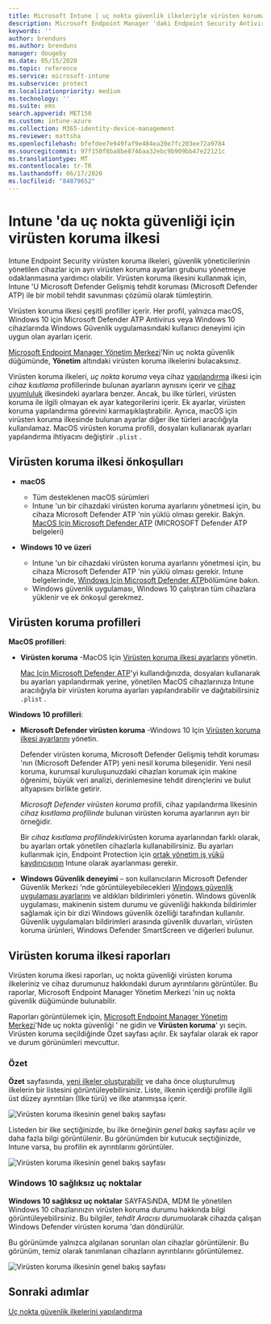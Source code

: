 ```yaml
---
title: Microsoft Intune | uç nokta güvenlik ilkeleriyle virüsten koruma ayarlarını yönetme | Microsoft Docs
description: Microsoft Endpoint Manager 'daki Endpoint Security Antivirus ilkesiyle yönettiğiniz cihazlar için ilkeleri yapılandırma ve dağıtma ve raporları kullanma.
keywords: ''
author: brenduns
ms.author: brenduns
manager: dougeby
ms.date: 05/15/2020
ms.topic: reference
ms.service: microsoft-intune
ms.subservice: protect
ms.localizationpriority: medium
ms.technology: ''
ms.suite: ems
search.appverid: MET150
ms.custom: intune-azure
ms.collection: M365-identity-device-management
ms.reviewer: mattsha
ms.openlocfilehash: bfefdee7e949faf9e484ea20e7fc203ee72a9784
ms.sourcegitcommit: 97f150f8ba8be8746aa32ebc9b909bb47e22121c
ms.translationtype: MT
ms.contentlocale: tr-TR
ms.lasthandoff: 06/17/2020
ms.locfileid: "84879652"
---
```

# <a name="antivirus-policy-for-endpoint-security-in-intune"></a>Intune 'da uç nokta güvenliği için virüsten koruma ilkesi

Intune Endpoint Security virüsten koruma ilkeleri, güvenlik yöneticilerinin yönetilen cihazlar için ayrı virüsten koruma ayarları grubunu yönetmeye odaklanmasına yardımcı olabilir. Virüsten koruma ilkesini kullanmak için, Intune 'U Microsoft Defender Gelişmiş tehdit koruması (Microsoft Defender ATP) ile bir mobil tehdit savunması çözümü olarak tümleştirin.

Virüsten koruma ilkesi çeşitli profiller içerir. Her profil, yalnızca macOS, Windows 10 için Microsoft Defender ATP Antivirus veya Windows 10 cihazlarında Windows Güvenlik uygulamasındaki kullanıcı deneyimi için uygun olan ayarları içerir.

[Microsoft Endpoint Manager Yönetim Merkezi](https://go.microsoft.com/fwlink/?linkid=2109431)'Nin uç nokta güvenlik düğümünde, **Yönetim** altındaki virüsten koruma ilkelerini bulacaksınız.

Virüsten koruma ilkeleri, *uç nokta koruma* veya cihaz [yapılandırma](../configuration/device-profile-create.md) ilkesi için *cihaz kısıtlama* profillerinde bulunan ayarların aynısını içerir ve [cihaz uyumluluk](../protect/device-compliance-get-started.md) ilkesindeki ayarlara benzer. Ancak, bu ilke türleri, virüsten koruma ile ilgili olmayan ek ayar kategorilerini içerir. Ek ayarlar, virüsten koruma yapılandırma görevini karmaşıklaştırabilir. Ayrıca, macOS için virüsten koruma ilkesinde bulunan ayarlar diğer ilke türleri aracılığıyla kullanılamaz. MacOS virüsten koruma profili, dosyaları kullanarak ayarları yapılandırma ihtiyacını değiştirir `.plist` .

## <a name="prerequisites-for-antivirus-policy"></a>Virüsten koruma ilkesi önkoşulları

- **macOS**
  - Tüm desteklenen macOS sürümleri
  - Intune 'un bir cihazdaki virüsten koruma ayarlarını yönetmesi için, bu cihaza Microsoft Defender ATP 'nin yüklü olması gerekir. Bakýn. [MacOS Için Microsoft Defender ATP](https://docs.microsoft.com/windows/security/threat-protection/microsoft-defender-atp/microsoft-defender-atp-mac) (MICROSOFT Defender ATP belgeleri)

- **Windows 10 ve üzeri**
  - Intune 'un bir cihazdaki virüsten koruma ayarlarını yönetmesi için, bu cihaza Microsoft Defender ATP 'nin yüklü olması gerekir. Intune belgelerinde, [Windows Için Microsoft Defender ATP](../protect/advanced-threat-protection.md)bölümüne bakın.
  - Windows güvenlik uygulaması, Windows 10 çalıştıran tüm cihazlara yüklenir ve ek önkoşul gerekmez.

## <a name="antivirus-profiles"></a>Virüsten koruma profilleri

**MacOS profilleri**:

- **Virüsten koruma** -MacOS Için [Virüsten koruma ilkesi ayarlarını](../protect/antivirus-microsoft-defender-settings-macos.md) yönetin.

  [Mac Için Microsoft Defender ATP](https://docs.microsoft.com/windows/security/threat-protection/microsoft-defender-atp/microsoft-defender-atp-mac)'yi kullandığınızda, dosyaları kullanarak bu ayarları yapılandırmak yerine, yönetilen MacOS cihazlarınıza Intune aracılığıyla bir virüsten koruma ayarları yapılandırabilir ve dağıtabilirsiniz `.plist` .

**Windows 10 profilleri**:

- **Microsoft Defender virüsten koruma** -Windows 10 Için [Virüsten koruma ilkesi ayarlarını](../protect/antivirus-microsoft-defender-settings-windows.md) yönetin.

  Defender virüsten koruma, Microsoft Defender Gelişmiş tehdit koruması 'nın (Microsoft Defender ATP) yeni nesil koruma bileşenidir. Yeni nesil koruma, kurumsal kuruluşunuzdaki cihazları korumak için makine öğrenimi, büyük veri analizi, derinlemesine tehdit dirençlerini ve bulut altyapısını birlikte getirir.

  *Microsoft Defender virüsten koruma* profili, cihaz yapılandırma Ilkesinin *cihaz kısıtlama profilinde* bulunan virüsten koruma ayarlarının ayrı bir örneğidir.
  
  Bir *cihaz kısıtlama profilindeki*virüsten koruma ayarlarından farklı olarak, bu ayarları ortak yönetilen cihazlarla kullanabilirsiniz. Bu ayarları kullanmak için, Endpoint Protection için [ortak yönetim iş yükü kaydırıcısının](https://docs.microsoft.com/configmgr/comanage/how-to-switch-workloads) Intune olarak ayarlanması gerekir.

- **Windows Güvenlik deneyimi** – son kullanıcıların Microsoft Defender Güvenlik Merkezi 'nde görüntüleyebilecekleri [Windows güvenlik uygulaması ayarlarını](../protect/antivirus-security-experience-windows-settings.md) ve aldıkları bildirimleri yönetin. Windows güvenlik uygulaması, makinenin sistem durumu ve güvenliği hakkında bildirimler sağlamak için bir dizi Windows güvenlik özelliği tarafından kullanılır. Güvenlik uygulamaları bildirimleri arasında güvenlik duvarları, virüsten koruma ürünleri, Windows Defender SmartScreen ve diğerleri bulunur.

## <a name="antivirus-policy-reports"></a>Virüsten koruma ilkesi raporları

Virüsten koruma ilkesi raporları, uç nokta güvenliği virüsten koruma ilkeleriniz ve cihaz durumunuz hakkındaki durum ayrıntılarını görüntüler. Bu raporlar, Microsoft Endpoint Manager Yönetim Merkezi 'nin uç nokta güvenlik düğümünde bulunabilir.

Raporları görüntülemek için, [Microsoft Endpoint Manager Yönetim Merkezi](https://go.microsoft.com/fwlink/?linkid=2109431)'Nde uç nokta güvenliği ' ne gidin ve **Virüsten koruma**' yı seçin. Virüsten koruma seçildiğinde Özet sayfası açılır. Ek sayfalar olarak ek rapor ve durum görünümleri mevcuttur.

### <a name="summary"></a>Özet

**Özet** sayfasında, [yeni ilkeler oluşturabilir](../protect/endpoint-security-policy.md#create-an-endpoint-security-policy) ve daha önce oluşturulmuş ilkelerin bir listesini görüntüleyebilirsiniz. Liste, ilkenin içerdiği profille ilgili üst düzey ayrıntıları (Ilke türü) ve ilke atanmışsa içerir.

![Virüsten koruma ilkesinin genel bakış sayfası](./media/endpoint-security-antivirus-policy/antivirus-summary.png)

Listeden bir ilke seçtiğinizde, bu ilke örneğinin *genel bakış* sayfası açılır ve daha fazla bilgi görüntülenir. Bu görünümden bir kutucuk seçtiğinizde, Intune varsa, bu profilin ek ayrıntılarını görüntüler.

![Virüsten koruma ilkesinin genel bakış sayfası](./media/endpoint-security-antivirus-policy/policy-overview.png)

### <a name="windows-10-unhealthy-endpoints"></a>Windows 10 sağlıksız uç noktalar

**Windows 10 sağlıksız uç noktalar** SAYFASıNDA, MDM Ile yönetilen Windows 10 cihazlarınızın virüsten koruma durumu hakkında bilgi görüntüleyebilirsiniz. Bu bilgiler, *tehdit Aracısı durumu*olarak cihazda çalışan Windows Defender virüsten koruma 'dan döndürülür.

Bu görünümde yalnızca algılanan sorunları olan cihazlar görüntülenir. Bu görünüm, temiz olarak tanımlanan cihazların ayrıntılarını görüntülemez.

![Virüsten koruma ilkesinin genel bakış sayfası](./media/endpoint-security-antivirus-policy/antivirus-unhealthy-endpoints.png)

## <a name="next-steps"></a>Sonraki adımlar

[Uç nokta güvenlik ilkelerini yapılandırma](../protect/endpoint-security-policy.md#create-an-endpoint-security-policy)
